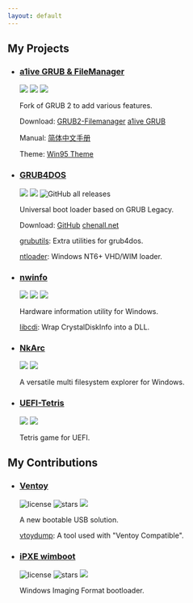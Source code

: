 ```yaml
---
layout: default
---
```


## My Projects

- ### [a1ive GRUB & FileManager](https://github.com/a1ive/grub2-filemanager)

  ![](https://img.shields.io/github/license/a1ive/grub2-filemanager) ![](https://img.shields.io/github/stars/a1ive/grub2-filemanager) ![](https://img.shields.io/github/downloads/a1ive/grub2-filemanager/total)

  Fork of GRUB 2 to add various features.

  Download: [GRUB2-Filemanager](https://github.com/a1ive/grub2-filemanager/releases) [a1ive GRUB](https://github.com/a1ive/grub/releases/tag/latest) 

  Manual: [简体中文手册](./grub2_zh.html) 

  Theme: [Win95 Theme](https://github.com/a1ive/grub-theme-win95)

- ### [GRUB4DOS](https://github.com/chenall/grub4dos)

  ![](https://img.shields.io/github/license/chenall/grub4dos) ![](https://img.shields.io/github/stars/chenall/grub4dos) ![GitHub all releases](https://img.shields.io/github/downloads/chenall/grub4dos/total)

  Universal boot loader based on GRUB Legacy.

  Download: [GitHub](https://github.com/chenall/grub4dos/releases) [chenall.net](http://grub4dos.chenall.net/)

  [grubutils](https://github.com/chenall/grubutils): Extra utilities for grub4dos.

  [ntloader](https://github.com/grub4dos/ntloader): Windows NT6+ VHD/WIM loader.

- ### [nwinfo](https://github.com/a1ive/nwinfo)

  ![](https://img.shields.io/github/license/a1ive/nwinfo) ![](https://img.shields.io/github/stars/a1ive/nwinfo) ![](https://img.shields.io/github/downloads/a1ive/nwinfo/total.svg)

  Hardware information utility for Windows.

  [libcdi](https://github.com/a1ive/libcdi): Wrap CrystalDiskInfo into a DLL.

- ### [NkArc](https://github.com/a1ive/NkArc)

  ![](https://img.shields.io/github/license/a1ive/NkArc) ![](https://img.shields.io/github/actions/workflow/status/a1ive/NkArc/msbuild.yml)

  A versatile multi filesystem explorer for Windows.

- ### [UEFI-Tetris](https://github.com/a1ive/uefi-tetris)

  ![](https://img.shields.io/github/license/a1ive/uefi-tetris) ![](https://img.shields.io/github/stars/a1ive/uefi-tetris)

  Tetris game for UEFI.

## My Contributions

- ### [Ventoy](https://github.com/ventoy/Ventoy)

  ![license](https://img.shields.io/github/license/ventoy/Ventoy) ![stars](https://img.shields.io/github/stars/ventoy/Ventoy) ![](https://img.shields.io/github/downloads/ventoy/Ventoy/total.svg)

  A new bootable USB solution.

  [vtoydump](https://github.com/ventoy/vtoydump): A tool used with "Ventoy Compatible".

- ### [iPXE wimboot](https://github.com/ipxe/wimboot)

  ![license](https://img.shields.io/github/license/ipxe/wimboot) ![stars](https://img.shields.io/github/stars/ipxe/wimboot) ![](https://img.shields.io/github/downloads/ipxe/wimboot/total.svg)

  Windows Imaging Format bootloader.